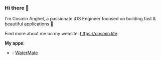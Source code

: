 ### Hi there 👋

I'm Cosmin Anghel, a passionate iOS Engineer focused on building fast & beautiful applications 🚀

Find more about me on my website: https://cosmin.life

**My apps:**
- 💧 [WaterMate](https://apps.apple.com/gb/app/id1535045825)
